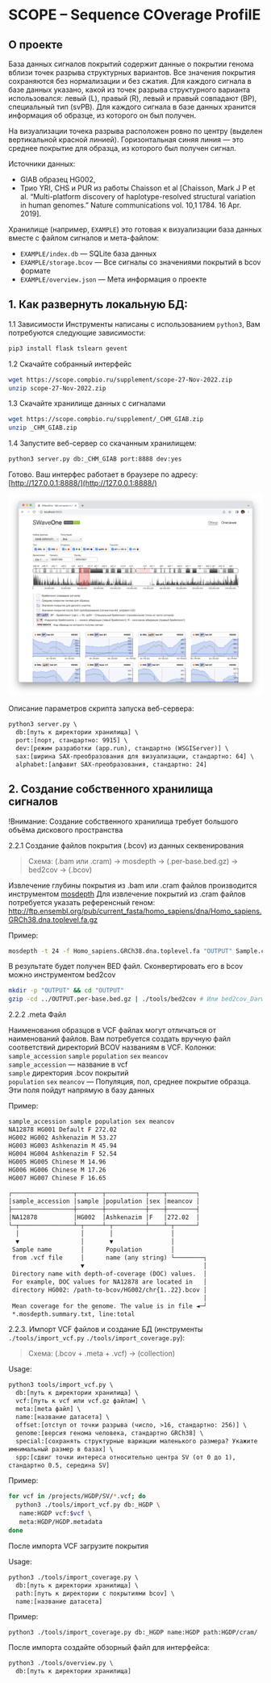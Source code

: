 # SCOPE – Sequence COverage ProfilE

## О проекте

База данных сигналов покрытий содержит данные о покрытии генома вблизи точек разрыва структурных вариантов. 
Все значения покрытия сохраняются без нормализации и без сжатия. Для каждого сигнала в базе данных указано, 
какой из точек разрыва структурного варианта использовался: левый (L), правый (R), левый и правый совпадают (BP), 
специальный тип (svPB). Для каждого сигнала в базе данных хранится информация об образце, из которого он был получен. 

На визуализации точека разрыва расположен ровно по центру (выделен вертикальной красной линией). 
Горизонтальная синяя линия — это среднее покрытие для образца, из которого был получен сигнал. 

Источники данных: 
* GIAB образец HG002, 
* Трио YRI, CHS и PUR из работы Chaisson et al [Chaisson, Mark J P et al. “Multi-platform discovery of haplotype-resolved structural variation in human genomes.” Nature communications vol. 10,1 1784. 16 Apr. 2019].

Хранилище (например, `EXAMPLE`) это готовая к визуализации база данных вместе с файлом сигналов и мета-файлом:
* `EXAMPLE/index.db` — SQLite база данных
* `EXAMPLE/storage.bcov` — Все сигналы со значениями покрытий в bcov формате
* `EXAMPLE/overview.json` — Мета информация о проекте

## 1. Как развернуть локальную БД:

1.1 Зависимости
Инструменты написаны с использованием `python3`, Вам потребуются следующие зависимости:

```bash
pip3 install flask tslearn gevent 
```

1.2 Скачайте собранный интерфейс
```bash
wget https://scope.compbio.ru/supplement/scope-27-Nov-2022.zip
unzip scope-27-Nov-2022.zip
```

1.3 Скачайте хранилище данных с сигналами
```bash
wget https://scope.compbio.ru/supplement/_CHM_GIAB.zip
unzip _CHM_GIAB.zip
```

1.4 Запустите веб-сервер со скачанным хранилищем:
```bash
python3 server.py db:_CHM_GIAB port:8888 dev:yes
```

Готово. Ваш интерфес работает в браузере по адресу: [http://127.0.0.1:8888/](http://127.0.0.1:8888/)

![](./supplement/oneface.png)

Описание параметров скрипта запуска веб-сервера:

```text
python3 server.py \
  db:[путь к директории хранилища] \
  port:[порт, стандартно: 9915] \
  dev:[режим разработки (app.run), стандартно (WSGIServer)] \
  sax:[ширина SAX-преобразования для визуализации, стандартно: 64] \
  alphabet:[алфавит SAX-преобразования, стандартно: 24]
```

## 2. Создание собственного хранилища сигналов

!Внимание: Создание собственного хранилища требует большого объёма дискового пространства

2.2.1 Создание файлов покрытия (.bcov) из данных секвенирования

> Схема: (.bam или .cram) -> mosdepth -> (.per-base.bed.gz) -> bed2cov -> (.bcov)

Извлечение глубины покрытия из .bam или .cram файлов производится инструментом
[mosdepth](https://github.com/brentp/mosdepth)
Для извлечение покрытий из .cram файлов потребуется указать референсный геном: 
http://ftp.ensembl.org/pub/current_fasta/homo_sapiens/dna/Homo_sapiens.GRCh38.dna.toplevel.fa.gz

Пример:

```bash
mosdepth -t 24 -f Homo_sapiens.GRCh38.dna.toplevel.fa "OUTPUT" Sample.cram
```

В результате будет получен BED файл. Сконвертировать его в bcov можно инструментом bed2cov

```bash
mkdir -p "OUTPUT" && cd "OUTPUT"
gzip -cd ../OUTPUT.per-base.bed.gz | ./tools/bed2cov # Или bed2cov_Darwin для Mac OSX
```

2.2.2 .meta Файл

Наименования образцов в VCF файлах могут отличаться от наименований файлов. 
Вам потребуется создать вручную файл соответствий директорий BCOV названиям в VCF.
Колонки: `sample_accession` `sample` `population` `sex` `meancov`  
`sample_accession` — название в vcf  
`sample` директория .bcov покрытий  
`population` `sex` `meancov` — Популяция, пол, среднее покрытие образца. Эти поля пойдут напрямую в базу данных

Пример:

```text
sample_accession sample population sex meancov
NA12878 HG001 Default F 272.02
HG002 HG002 Ashkenazim M 53.27
HG003 HG003 Ashkenazim M 45.94
HG004 HG004 Ashkenazim F 52.54
HG005 HG005 Chinese M 14.96
HG006 HG006 Chinese M 17.26
HG007 HG007 Chinese F 16.65
```

```
┌─────────────────┬───────┬───────────┬────┬────────┐
│sample_accession │sample │population │sex │meancov │
├─────────────────┼───────┼───────────┼────┼────────┤
│NA12878          │HG002  │Ashkenazim │F   │272.02  │
└─┬───────────────┴─┬─────┴─┬─────────┴────┴─┬──────┘
  │                 │       │                │
  ▼                 │       ▼                │
 Sample name        │      Population        │
 from .vcf file     │      name (any string) └────────┐
                    ▼                                 │
 Directory name with depth-of-coverage (DOC) values.  │
 For example, DOC values for NA12878 are located in   │
 directory HG002: /path-to-bcov/HG002/chr{1..22}.bcov │
                                                      │
 Mean coverage for the genome. The value is in file ◄─┘
 *.mosdepth.summary.txt, line:total
```


2.2.3. Импорт VCF файлов и создание БД (инструменты `./tools/import_vcf.py` `./tools/import_coverage.py`):

> Схема: (.bcov + .meta + .vcf) -> (collection)

Usage:

```text
python3 tools/import_vcf.py \
  db:[путь к директории хранилища] \
  vcf:[путь к vcf или vcf.gz файлам] \
  meta:[meta файл] \
  name:[название датасета] \
  offset:[отступ от точки разрыва (число, >16, стандартно: 256)] \
  genome:[версия генома человека, стандартно GRCh38] \
  special:[сохранять структурные вариации маленького размера? Укажите имнимальный размер в базах] \
  spp:[сдвиг точки интереса относительно центра SV (от 0 до 1), стандартно 0.5, середина SV]
```

Пример:

```bash
for vcf in /projects/HGDP/SV/*.vcf; do
  python3 ./tools/import_vcf.py db:_HGDP \
   name:HGDP vcf:$vcf \
   meta:HGDP/HGDP.metadata
done
```

После импорта VCF загрузите покрытия

Usage:

```text
python3 ./tools/import_coverage.py \
  db:[путь к директории хранилища] \
  path:[путь к директории с покрытиями bcov] \
  name:[название датасета]
```

Пример:

```bash
python3 ./tools/import_coverage.py db:_HGDP name:HGDP path:HGDP/cram/
```

После импорта создайте обзорный файл для интерфейса:

```text
python3 ./tools/overview.py \
  db:[путь к директории хранилища]
```


